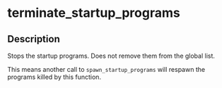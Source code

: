 # terminate_startup_programs

## Description
Stops the startup programs. Does not remove them from the global list.

This means another call to `spawn_startup_programs` will respawn the programs killed by this function.
